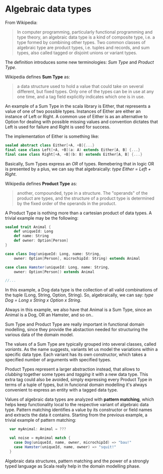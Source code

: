 # Algebraic data types

From Wikipedia:
>In computer programming, particularly functional programming and type theory, an algebraic data type is a kind of composite type, i.e. a type formed by combining other types. Two common classes of algebraic type are product types, i.e. tuples and records, and sum types, also called tagged or disjoint unions or variant types.

The definition introduces some new terminologies: *Sum Type* and *Product Type*.

Wikipedia defines **Sum Type** as:
> a data structure used to hold a value that could take on several different, but fixed types. Only one of the types can be in use at any one time, and a tag field explicitly indicates which one is in use.

An example of a Sum Type in the scala library is Either, that represents a value of one of two possible types. Instances of Either are either an instance of Left or Right. A common use of Either is as an alternative to Option for dealing with possible missing values and convention dictates that Left is used for failure and Right is used for success.

The implementation of Either is something like:

```scala
sealed abstract class Either[+A, +B]{...}
final case class Left[+A, +B](a: A) extends Either[A, B] {...}
final case class Right[+A, +B](b: B) extends Either[A, B] {...}
```

Basically, Sum Types express an *OR* of types. Remebering that in logic OR is presented by a plus, we can say that algebraically: *type Either = Left + Right*.

Wikipedia defines **Product Type** as:
> another, compounded, type in a structure. The "operands" of the product are types, and the structure of a product type is determined by the fixed order of the operands in the product.

A Product Type is nothing more than a cartesian product of data types. A trivial example may be the following:

```scala
sealed trait Animal {
    def uniqueId: Long
    def name: String
    def owner: Option[Person]
}

case class Dog(uniqueId: Long, name: String,
    owner: Option[Person], microchipId: String) extends Animal

case class Hamster(uniqueId: Long, name: String,
    owner: Option[Person]) extends Animal

//...
```

In this example, a Dog data type is the collection of all valid combinations of the tuple (Long, String, Option, String). So, algebraically, we can say: *type Dog = Long x String x Option x String*.

Always in this example, we also have that Animal is a Sum Type, since an Animal is a Dog, OR an Hamster, and so on..

Sum Type and Product Type are really important in functional domain modelling, since they provide the abstaction needed for structuring the various data of the domain model.

The values of a Sum Type are typically grouped into several classes, called *variants*. As the name suggests, variants let us model the variations within a specific data type. Each variant has its own constructor, which takes a specified number of arguments with specified types.

Product Types represent a larger abstraction instead, that allows to *clubbing* together some types and *tagging* it with a new data type. This extra tag could also be avoided, simply expressing every Product Type in terms of a tuple of types, but in funcional domain modelling it's always convenient to express an entity with a tagged data type.

Values of algebraic data types are analyzed with **pattern matching**, which helps keep functionality local to the respective variant of algebraic data type. Pattern matching identifies a value by its constructor or field names and extracts the data it contains. Starting from the previous example, a trivial example of pattern matching:

```scala
  var myAnimal: Animal = ???

  val noise = myAnimal match {
  	case Dog(uniqueId, name, owner, microchipId) => "bau!"
  	case Hamster(uniqueId, name, owner) => "squit!"
  }
```

Algebraic data structures, pattern matching and the power of a strongly typed language as Scala really help in the domain modelling phase.
